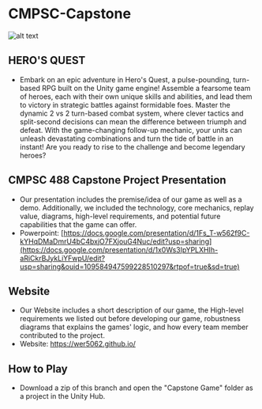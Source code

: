 # CMPSC-Capstone
![alt text](https://i.imgur.com/Kb2pyZB.gif)
## HERO'S QUEST

- Embark on an epic adventure in Hero's Quest, a pulse-pounding, turn-based RPG built on the Unity game engine! Assemble a fearsome team of heroes, each with their own unique skills and abilities, and lead them to victory in strategic battles against formidable foes. Master the dynamic 2 vs 2 turn-based combat system, where clever tactics and split-second decisions can mean the difference between triumph and defeat. With the game-changing follow-up mechanic, your units can unleash devastating combinations and turn the tide of battle in an instant! Are you ready to rise to the challenge and become legendary heroes?


## CMPSC 488 Capstone Project Presentation
- Our presentation includes the premise/idea of our game as well as a demo. Additionally, we included the technology, core mechanics, replay value, diagrams, high-level requirements, and potential future capabilities that the game can offer.
- Powerpoint: [https://docs.google.com/presentation/d/1Fs_T-w562f9C-kYHqDMaDmrU4bC4bxjO7FXjouG4Nuc/edit?usp=sharing](https://docs.google.com/presentation/d/1x0Ws3IpYPLXHIh-aRiCkrBJykLiYFwpU/edit?usp=sharing&ouid=109584947599228510297&rtpof=true&sd=true)

## Website
- Our Website includes a short description of our game, the High-level requirements we listed out before developing our game, robustness diagrams that explains the games' logic, and how every team member contributed to the project.
- Website: https://wer5062.github.io/

## How to Play
- Download a zip of this branch and open the "Capstone Game" folder as a project in the Unity Hub.

